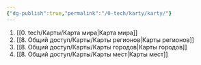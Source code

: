 ```yaml
---
{"dg-publish":true,"permalink":"/0-tech/karty/karty/"}
---
```



1. [[0. tech/Карты/Карта мира\|Карта мира]]
2. [[8. Общий доступ/Карты/Карты регионов\|Карты регионов]]
3. [[8. Общий доступ/Карты/Карты городов\|Карты городов]]
4. [[8. Общий доступ/Карты/Карты мест\|Карты мест]]